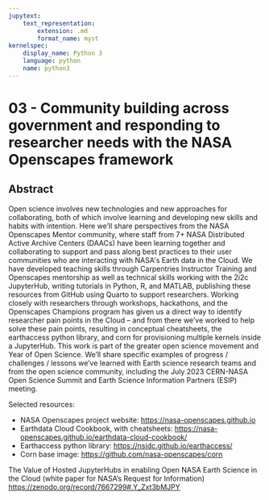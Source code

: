 ```yaml
---
jupytext:
    text_representation:
        extension: .md
        format_name: myst
kernelspec:
    display_name: Python 3
    language: python
    name: python3
---
```

# 03 - Community building across government and responding to researcher needs with the NASA Openscapes framework

## Abstract
Open science involves new technologies and new approaches for collaborating, both of which involve learning and developing new skills and habits with intention. Here we’ll share perspectives from the NASA Openscapes Mentor community, where staff from 7+ NASA Distributed Active Archive Centers (DAACs) have been learning together and collaborating to support and pass along best practices to their user communities who are interacting with NASA's Earth data in the Cloud. We have developed teaching skills through Carpentries Instructor Training and Openscapes mentorship as well as technical skills working with the 2i2c JupyterHub, writing tutorials in Python, R, and MATLAB, publishing these resources from GitHub using Quarto to support researchers. Working closely with researchers through workshops, hackathons, and the Openscapes Champions program has given us a direct way to identify researcher pain points in the Cloud – and from there we’ve worked to help solve these pain points, resulting in conceptual cheatsheets, the earthaccess python library, and corn for provisioning multiple kernels inside a JupyterHub. This work is part of the greater open science movement and Year of Open Science. We’ll share specific examples of progress / challenges / lessons we’ve learned with Earth science research teams and from the open science community, including the July 2023 CERN-NASA Open Science Summit and Earth Science Information Partners (ESIP) meeting.

Selected resources:
- NASA Openscapes project website: https://nasa-openscapes.github.io
- Earthdata Cloud Cookbook, with cheatsheets: https://nasa-openscapes.github.io/earthdata-cloud-cookbook/
- Earthaccess python library: https://nsidc.github.io/earthaccess/
- Corn base image: https://github.com/nasa-openscapes/corn

The Value of Hosted JupyterHubs in enabling Open NASA Earth Science in the Cloud (white paper for NASA’s Request for Information) https://zenodo.org/record/7667299#.Y_Zxt3bMJPY 